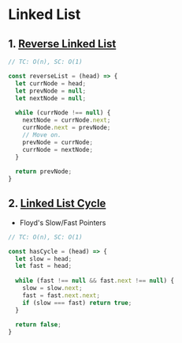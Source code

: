 # Linked List

## 1. [Reverse Linked List](https://leetcode.com/problems/reverse-linked-list/)
```js
// TC: O(n), SC: O(1)

const reverseList = (head) => {
  let currNode = head;
  let prevNode = null;
  let nextNode = null;
  
  while (currNode !== null) {
    nextNode = currNode.next;
    currNode.next = prevNode;
    // Move on.
    prevNode = currNode;
    currNode = nextNode;
  }
  
  return prevNode;
}
```

## 2. [Linked List Cycle](https://leetcode.com/problems/linked-list-cycle/)
- Floyd's Slow/Fast Pointers
```js
// TC: O(n), SC: O(1)

const hasCycle = (head) => {
  let slow = head;
  let fast = head;
  
  while (fast !== null && fast.next !== null) {
    slow = slow.next;
    fast = fast.next.next;
    if (slow === fast) return true;
  }
  
  return false;
}
```
